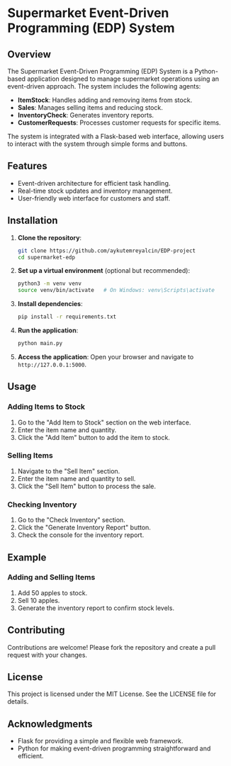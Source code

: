 # Supermarket Event-Driven Programming (EDP) System

## Overview
The Supermarket Event-Driven Programming (EDP) System is a Python-based application designed to manage supermarket operations using an event-driven approach. The system includes the following agents:

- **ItemStock**: Handles adding and removing items from stock.
- **Sales**: Manages selling items and reducing stock.
- **InventoryCheck**: Generates inventory reports.
- **CustomerRequests**: Processes customer requests for specific items.

The system is integrated with a Flask-based web interface, allowing users to interact with the system through simple forms and buttons.

## Features
- Event-driven architecture for efficient task handling.
- Real-time stock updates and inventory management.
- User-friendly web interface for customers and staff.

## Installation

1. **Clone the repository**:
   ```bash
   git clone https://github.com/aykutemreyalcin/EDP-project
   cd supermarket-edp
   ```

2. **Set up a virtual environment** (optional but recommended):
   ```bash
   python3 -m venv venv
   source venv/bin/activate   # On Windows: venv\Scripts\activate
   ```

3. **Install dependencies**:
   ```bash
   pip install -r requirements.txt
   ```

4. **Run the application**:
   ```bash
   python main.py
   ```

5. **Access the application**:
   Open your browser and navigate to `http://127.0.0.1:5000`.

## Usage

### Adding Items to Stock
1. Go to the "Add Item to Stock" section on the web interface.
2. Enter the item name and quantity.
3. Click the "Add Item" button to add the item to stock.

### Selling Items
1. Navigate to the "Sell Item" section.
2. Enter the item name and quantity to sell.
3. Click the "Sell Item" button to process the sale.

### Checking Inventory
1. Go to the "Check Inventory" section.
2. Click the "Generate Inventory Report" button.
3. Check the console for the inventory report.

## Example
### Adding and Selling Items
1. Add 50 apples to stock.
2. Sell 10 apples.
3. Generate the inventory report to confirm stock levels.

## Contributing
Contributions are welcome! Please fork the repository and create a pull request with your changes.

## License
This project is licensed under the MIT License. See the LICENSE file for details.

## Acknowledgments
- Flask for providing a simple and flexible web framework.
- Python for making event-driven programming straightforward and efficient.
